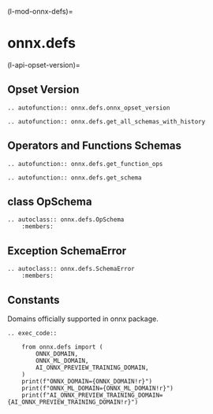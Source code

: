(l-mod-onnx-defs)=

# onnx.defs

(l-api-opset-version)=

## Opset Version

```{eval-rst}
.. autofunction:: onnx.defs.onnx_opset_version
```

```{eval-rst}
.. autofunction:: onnx.defs.get_all_schemas_with_history
```

## Operators and Functions Schemas

```{eval-rst}
.. autofunction:: onnx.defs.get_function_ops
```

```{eval-rst}
.. autofunction:: onnx.defs.get_schema
```

## class OpSchema

```{eval-rst}
.. autoclass:: onnx.defs.OpSchema
    :members:
```

## Exception SchemaError

```{eval-rst}
.. autoclass:: onnx.defs.SchemaError
    :members:
```

## Constants

Domains officially supported in onnx package.

```{eval-rst}
.. exec_code::

    from onnx.defs import (
        ONNX_DOMAIN,
        ONNX_ML_DOMAIN,
        AI_ONNX_PREVIEW_TRAINING_DOMAIN,
    )
    print(f"ONNX_DOMAIN={ONNX_DOMAIN!r}")
    print(f"ONNX_ML_DOMAIN={ONNX_ML_DOMAIN!r}")
    print(f"AI_ONNX_PREVIEW_TRAINING_DOMAIN={AI_ONNX_PREVIEW_TRAINING_DOMAIN!r}")
```
